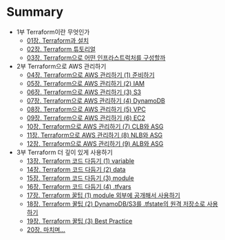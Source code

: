 # Summary

* 1부 Terraform이란 무엇인가
  * [01장. Terraform과 설치](./part1/01_what_is_terraform/01_what_is_terraform.md)
  * [02장. Terraform 튜토리얼](./part1/02_terraform_tutorial/02_terraform_tutorial.md)
  * [03장. Terraform으로 어떤 인프라스트럭처를 구성할까](./part1/03_what_we_managed_infrastructure/03_what_we_managed_infrastructure.md)
* 2부 Terraform으로 AWS 관리하기
  * [04장. Terraform으로 AWS 관리하기 (1) 준비하기]()
  * [05장. Terraform으로 AWS 관리하기 (2) IAM]()
  * [06장. Terraform으로 AWS 관리하기 (3) S3]()
  * [07장. Terraform으로 AWS 관리하기 (4) DynamoDB]()
  * [08장. Terraform으로 AWS 관리하기 (5) VPC]() 
  * [09장. Terraform으로 AWS 관리하기 (6) EC2]()
  * [10장. Terraform으로 AWS 관리하기 (7) CLB와 ASG]()
  * [11장. Terraform으로 AWS 관리하기 (8) NLB와 ASG]()
  * [12장. Terraform으로 AWS 관리하기 (9) ALB와 ASG]()
* 3부 Terraform 더 깊이 있게 사용하기
  * [13장. Terraform 코드 다듬기 (1) variable]()
  * [14장. Terraform 코드 다듬기 (2) data]()
  * [15장. Terraform 코드 다듬기 (3) module]()
  * [16장. Terraform 코드 다듬기 (4) .tfvars]()
  * [17장. Terraform 꿀팁 (1) module 외부에 공개해서 사용하기]()
  * [18장. Terraform 꿀팁 (2) DynamoDB/S3를 .tfstate의 원격 저장소로 사용하기]()
  * [19장. Terraform 꿀팁 (3) Best Practice]()
  * [20장. 마치며...]()